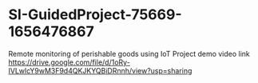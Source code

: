 # SI-GuidedProject-75669-1656476867
Remote monitoring of perishable goods using IoT
Project demo video link
https://drive.google.com/file/d/1oRy-IVLwlcY9wM3F9d4QKJKYQBiDRnnh/view?usp=sharing
